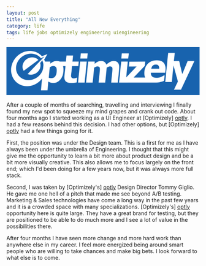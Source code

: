 ```yaml
---
layout: post
title: "All New Everything"
category: life
tags: life jobs optimizely engineering uiengineering
---
```


![Optimizely](/src/img/optimizely.png)

After a couple of months of searching, travelling and interviewing I finally found my new spot to squeeze my mind grapes and crank out code. About four months ago I started working as a UI Engineer at [Optimizely] [optly]. I had a few reasons behind this decision. I had other options, but [Optimizely] [optly] had a few things going for it.


First, the position was under the Design team. This is a first for me as I have always been under the umbrella of Engineering. I thought that this might give me the opportunity to learn a bit more about product design and be a bit more visually creative. This also allows me to focus largely on the front end; which I'd been doing for a few years now, but it was always more full stack.


Second, I was taken by [Optimizely's] [optly] Design Director Tommy Giglio. He gave me one hell of a pitch that made me see beyond A/B testing. Marketing & Sales technologies have come a long way in the past few years and it is a crowded space with many specializations. [Optimizely's] [optly] opportunity here is quite large. They have a great brand for testing, but they are positioned to be able to do much more and I see a lot of value in the possibilities there.


After four months I have seen more change and more hard work than anywhere else in my career. I feel more energized being around smart people who are willing to take chances and make big bets. I look forward to what else is to come.

[optly]: http://optimizely.com "Optimizely"
